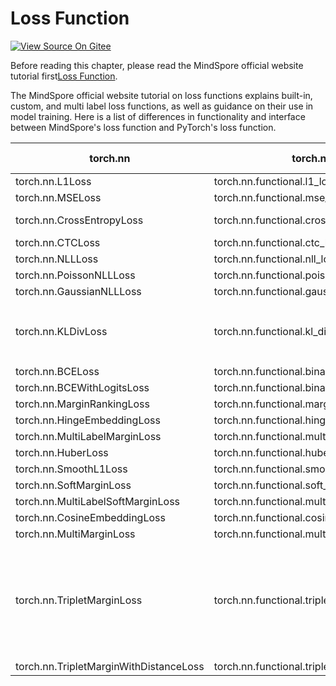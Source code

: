 # Loss Function

[![View Source On Gitee](https://mindspore-website.obs.cn-north-4.myhuaweicloud.com/website-images/r2.5.0/resource/_static/logo_source_en.svg)](https://gitee.com/mindspore/docs/blob/r2.5.0/docs/mindspore/source_en/migration_guide/model_development/loss_function.md)

Before reading this chapter, please read the MindSpore official website tutorial first[Loss Function](https://www.mindspore.cn/docs/en/r2.5.0/model_train/custom_program/loss.html).

The MindSpore official website tutorial on loss functions explains built-in, custom, and multi label loss functions, as well as guidance on their use in model training. Here is a list of differences in functionality and interface between MindSpore's loss function and PyTorch's loss function.

| torch.nn | torch.nn.functional | mindspore.nn | mindspore.ops | Difference Description |
| -------- | ------------------- | ------------ | ------------- | ------- |
| torch.nn.L1Loss | torch.nn.functional.l1_loss | mindspore.nn.L1Loss| mindspore.ops.l1_loss| consistent |
| torch.nn.MSELoss | torch.nn.functional.mse_loss | mindspore.nn.MSELoss| mindspore.ops.mse_loss| consistent |
| torch.nn.CrossEntropyLoss | torch.nn.functional.cross_entropy | mindspore.nn.CrossEntropyLoss| mindspore.ops.cross_entropy| [nn interface difference](https://www.mindspore.cn/docs/en/r2.4.0/note/api_mapping/pytorch_diff/CrossEntropyLoss.html) |
| torch.nn.CTCLoss | torch.nn.functional.ctc_loss | mindspore.nn.CTCLoss| mindspore.ops.ctc_loss| consistent |
| torch.nn.NLLLoss | torch.nn.functional.nll_loss | mindspore.nn.NLLLoss| mindspore.ops.nll_loss| consistent |
| torch.nn.PoissonNLLLoss | torch.nn.functional.poisson_nll_loss | mindspore.nn.PoissonNLLLoss| - | consistent |
| torch.nn.GaussianNLLLoss | torch.nn.functional.gaussian_nll_loss | mindspore.nn.GaussianNLLLoss| mindspore.ops.gaussian_nll_loss | consistent |
| torch.nn.KLDivLoss | torch.nn.functional.kl_div | mindspore.nn.KLDivLoss| mindspore.ops.kl_div| MindSpore does not support the `log_target` parameter |
| torch.nn.BCELoss | torch.nn.functional.binary_cross_entropy | mindspore.nn.BCELoss| mindspore.ops.binary_cross_entropy| consistent |
| torch.nn.BCEWithLogitsLoss | torch.nn.functional.binary_cross_entropy_with_logits | mindspore.nn.BCEWithLogitsLoss| mindspore.ops.binary_cross_entropy_with_logits| consistent |
| torch.nn.MarginRankingLoss | torch.nn.functional.margin_ranking_loss | mindspore.nn.MarginRankingLoss| mindspore.ops.margin_ranking_loss | consistent |
| torch.nn.HingeEmbeddingLoss | torch.nn.functional.hinge_embedding_loss | mindspore.nn.HingeEmbeddingLoss| mindspore.ops.hinge_embedding_loss | consistent |
| torch.nn.MultiLabelMarginLoss | torch.nn.functional.multilabel_margin_loss | mindspore.nn.MultiLabelMarginLoss | mindspore.ops.multilabel_margin_loss| consistent |
| torch.nn.HuberLoss | torch.nn.functional.huber_loss | mindspore.nn.HuberLoss | mindspore.ops.huber_loss| consistent |
| torch.nn.SmoothL1Loss | torch.nn.functional.smooth_l1_loss | mindspore.nn.SmoothL1Loss | mindspore.ops.smooth_l1_loss| consistent |
| torch.nn.SoftMarginLoss | torch.nn.functional.soft_margin_loss | mindspore.nn.SoftMarginLoss| mindspore.ops.soft_margin_loss | consistent |
| torch.nn.MultiLabelSoftMarginLoss | torch.nn.functional.multilabel_soft_margin_loss | mindspore.nn.MultiLabelSoftMarginLoss| mindspore.ops.multilabel_soft_margin_loss| consistent |
| torch.nn.CosineEmbeddingLoss | torch.nn.functional.cosine_embedding_loss | mindspore.nn.CosineEmbeddingLoss| mindspore.ops.cosine_embedding_loss| consistent |
| torch.nn.MultiMarginLoss | torch.nn.functional.multi_margin_loss | mindspore.nn.MultiMarginLoss | mindspore.ops.multi_margin_loss | consistent |
| torch.nn.TripletMarginLoss | torch.nn.functional.triplet_margin_loss | mindspore.nn.TripletMarginLoss| mindspore.ops.triplet_margin_loss | [Functionality is consistent, but the number or order of parameters is not consistent](https://www.mindspore.cn/docs/en/r2.4.0/note/api_mapping/pytorch_diff/TripletMarginLoss.html) |
| torch.nn.TripletMarginWithDistanceLoss | torch.nn.functional.triplet_margin_with_distance_loss | mindspore.nn.TripletMarginWithDistanceLoss | - | consistent |